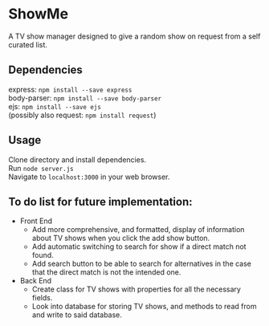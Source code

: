# ShowMe

A TV show manager designed to give a random show on request from a self curated list.

## Dependencies
express: `npm install --save express`  
body-parser: `npm install --save body-parser`      
ejs: `npm install --save ejs`  
(possibly also request: `npm install request`)

## Usage
Clone directory and install dependencies.  
Run `node server.js`  
Navigate to `localhost:3000` in your web browser.

## To do list for future implementation:
+ Front End
    + Add more comprehensive, and formatted, display of information about TV shows when you click the add show button.
    + Add automatic switching to search for show if a direct match not found.
    + Add search button to be able to search for alternatives in the case that the direct match is not the intended one.
+ Back End
    + Create class for TV shows with properties for all the necessary fields.
    + Look into database for storing TV shows, and methods to read from and write to said database.
